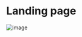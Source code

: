 
# Landing page 
![image](https://user-images.githubusercontent.com/97240618/173245887-1f456872-1e79-4673-a4c7-f9453d1eca24.png)

